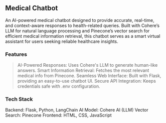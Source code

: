 ## Medical Chatbot
An AI-powered medical chatbot designed to provide accurate, real-time, and context-aware responses to health-related queries. Built with Cohere’s LLM for natural language processing and Pinecone’s vector search for efficient medical information retrieval, this chatbot serves as a smart virtual assistant for users seeking reliable healthcare insights.

### Features
> AI-Powered Responses: Uses Cohere's LLM to generate human-like answers.
> Smart Information Retrieval: Fetches the most relevant medical info from Pinecone.
> Seamless Web Interface: Built with Flask, providing an easy-to-use chatbot UI.
> Secure API Integration: Keeps credentials safe with .env configuration.

### Tech Stack
Backend: Flask, Python, LangChain
AI Model: Cohere AI (LLM)
Vector Search: Pinecone
Frontend: HTML, CSS, JavaScript




    
